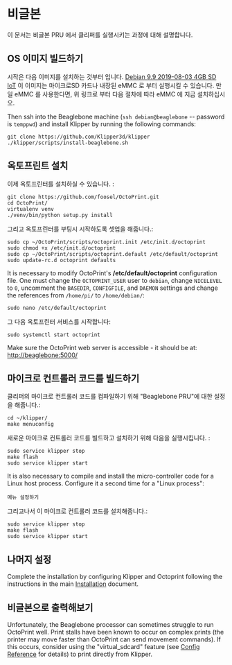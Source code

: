 # 비글본

이 문서는 비글본 PRU 에서 클리퍼를 실행시키는 과정에 대해 설명합니다.

## OS 이미지 빌드하기

시작은 다음 이미지를 설치하는 것부터 입니다. [Debian 9.9 2019-08-03 4GB SD IoT](https://beagleboard.org/latest-images) 이 이미지는 마이크로SD 카드나 내장된 eMMC 로 부터 실행시킬 수 있습니다. 만일 eMMC 를 사용한다면, 위 링크로 부터 다음 절차에 따라 eMMC 에 지금 설치하십시오.

Then ssh into the Beaglebone machine (`ssh debian@beaglebone` -- password is `temppwd`) and install Klipper by running the following commands:

```
git clone https://github.com/Klipper3d/klipper
./klipper/scripts/install-beaglebone.sh
```

## 옥토프린트 설치

이제 옥토프린터를 설치하실 수 있습니다. :

```
git clone https://github.com/foosel/OctoPrint.git
cd OctoPrint/
virtualenv venv
./venv/bin/python setup.py install
```

그리고 옥토프린터를 부팅시 시작하도록 셋업을 해줍니다.:

```
sudo cp ~/OctoPrint/scripts/octoprint.init /etc/init.d/octoprint
sudo chmod +x /etc/init.d/octoprint
sudo cp ~/OctoPrint/scripts/octoprint.default /etc/default/octoprint
sudo update-rc.d octoprint defaults
```

It is necessary to modify OctoPrint's **/etc/default/octoprint** configuration file. One must change the `OCTOPRINT_USER` user to `debian`, change `NICELEVEL` to `0`, uncomment the `BASEDIR`, `CONFIGFILE`, and `DAEMON` settings and change the references from `/home/pi/` to `/home/debian/`:

```
sudo nano /etc/default/octoprint
```

그 다음 옥토프린터 서비스를 시작합니다:

```
sudo systemctl start octoprint
```

Make sure the OctoPrint web server is accessible - it should be at: <http://beaglebone:5000/>

## 마이크로 컨트롤러 코드를 빌드하기

클리퍼의 마이크로 컨트롤러 코드를 컴파일하기 위해 "Beaglebone PRU"에 대한 설정을 해줍니다.:

```
cd ~/klipper/
make menuconfig
```

새로운 마이크로 컨트롤러 코드를 빌드하고 설치하기 위해 다음을 실행시킵니다. :

```
sudo service klipper stop
make flash
sudo service klipper start
```

It is also necessary to compile and install the micro-controller code for a Linux host process. Configure it a second time for a "Linux process":

```
메뉴 설정하기
```

그리고나서 이 마이크로 컨트롤러 코드를 설치해줍니다.:

```
sudo service klipper stop
make flash
sudo service klipper start
```

## 나머지 설정

Complete the installation by configuring Klipper and Octoprint following the instructions in the main [Installation](Installation.md#configuring-klipper) document.

## 비글본으로 출력해보기

Unfortunately, the Beaglebone processor can sometimes struggle to run OctoPrint well. Print stalls have been known to occur on complex prints (the printer may move faster than OctoPrint can send movement commands). If this occurs, consider using the "virtual_sdcard" feature (see [Config Reference](Config_Reference.md#virtual_sdcard) for details) to print directly from Klipper.
